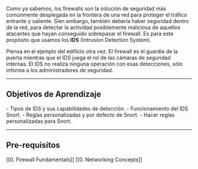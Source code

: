Como ya sabemos, los firewalls son la solución de seguridad más comúnmente desplegada en la frontera de una red para proteger el tráfico entrante y saliente. Sien embargo, también debería haber seguridad dentro de la red, para detectar la actividad posiblemente maliciosa de aquellos atacantes que hayan conseguido sobrepasar el firewall. Es para este propósito que usamos los **IDS** (Intrusion Detection System).

Piensa en el ejemplo del edificio otra vez. El firewall es el guardia de la puerta mientras que el IDS juega el rol de las cámaras de seguridad internas. El IDS no realiza ninguna operación con esas detecciones, sólo informa a los administradores de seguridad.

-------------------
<h2>Objetivos de Aprendizaje</h2>
- Tipos de IDS y sus capabilidades de detección.
- Funcionamiento del IDS Snort.
- Reglas personalizadas y por defecto de Snort.
- Hacer reglas personalizadas para Snort.

---------------------------
<h2>Pre-requisitos</h2>
[[0. Firewall Fundamentals]]
[[0. Networking Concepts]]
